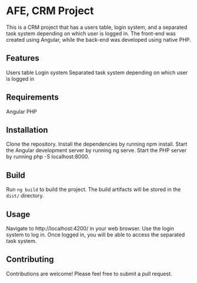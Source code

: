 # AFE, CRM Project

This is a CRM project that has a users table, login system, and a separated task system depending on which user is logged in. The front-end was created using Angular, while the back-end was developed using native PHP.

## Features

Users table
Login system
Separated task system depending on which user is logged in

## Requirements

Angular
PHP

## Installation

Clone the repository.
Install the dependencies by running npm install.
Start the Angular development server by running ng serve.
Start the PHP server by running php -S localhost:8000.

## Build

Run `ng build` to build the project. The build artifacts will be stored in the `dist/` directory.

## Usage

Navigate to http://localhost:4200/ in your web browser.
Use the login system to log in.
Once logged in, you will be able to access the separated task system.

## Contributing

Contributions are welcome! Please feel free to submit a pull request.
